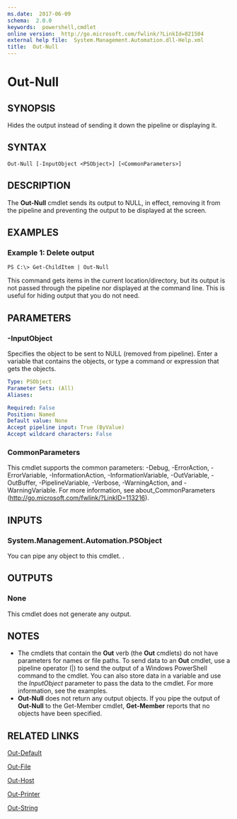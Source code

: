 ```yaml
---
ms.date:  2017-06-09
schema:  2.0.0
keywords:  powershell,cmdlet
online version:  http://go.microsoft.com/fwlink/?LinkId=821504
external help file:  System.Management.Automation.dll-Help.xml
title:  Out-Null
---
```


# Out-Null

## SYNOPSIS
Hides the output instead of sending it down the pipeline or displaying it.

## SYNTAX

```
Out-Null [-InputObject <PSObject>] [<CommonParameters>]
```

## DESCRIPTION
The **Out-Null** cmdlet sends its output to NULL, in effect, removing it from the pipeline and
preventing the output to be displayed at the screen.

## EXAMPLES

### Example 1: Delete output
```
PS C:\> Get-ChildItem | Out-Null
```

This command gets items in the current location/directory, but its output is not passed through
the pipeline nor displayed at the command line.
This is useful for hiding output that you do not need.

## PARAMETERS

### -InputObject
Specifies the object to be sent to NULL (removed from pipeline).
Enter a variable that contains the objects, or type a command or expression that gets the objects.

```yaml
Type: PSObject
Parameter Sets: (All)
Aliases: 

Required: False
Position: Named
Default value: None
Accept pipeline input: True (ByValue)
Accept wildcard characters: False
```

### CommonParameters
This cmdlet supports the common parameters: -Debug, -ErrorAction, -ErrorVariable, -InformationAction, -InformationVariable, -OutVariable, -OutBuffer, -PipelineVariable, -Verbose, -WarningAction, and -WarningVariable. For more information, see about_CommonParameters (http://go.microsoft.com/fwlink/?LinkID=113216).

## INPUTS

### System.Management.Automation.PSObject
You can pipe any object to this cmdlet.
.

## OUTPUTS

### None
This cmdlet does not generate any output.

## NOTES
* The cmdlets that contain the **Out** verb (the **Out** cmdlets) do not have parameters for names or file paths. To send data to an **Out** cmdlet, use a pipeline operator (|) to send the output of a Windows PowerShell command to the cmdlet. You can also store data in a variable and use the *InputObject* parameter to pass the data to the cmdlet. For more information, see the examples.
* **Out-Null** does not return any output objects. If you pipe the output of **Out-Null** to the Get-Member cmdlet, **Get-Member** reports that no objects have been specified.

## RELATED LINKS

[Out-Default](Out-Default.md)

[Out-File](../Microsoft.PowerShell.Utility/Out-File.md)

[Out-Host](Out-Host.md)

[Out-Printer](../Microsoft.PowerShell.Utility/Out-Printer.md)

[Out-String](../Microsoft.PowerShell.Utility/Out-String.md)

